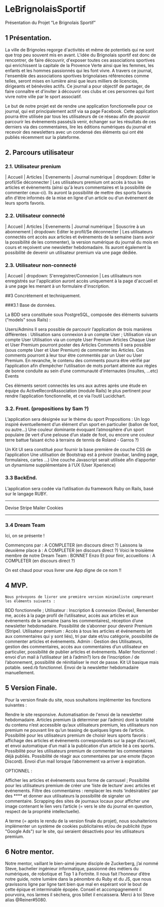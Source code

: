 # LeBrignolaisSportif

Présentation du Projet “Le Brignolais Sportif”


## 1 Présentation.

La ville de Brignoles regorge d'activités et même de potentiels qui ne sont que trop peu souvent mis en avant. L'idée du Brignolais sportif est donc de rencontrer, de faire découvrir, d'exposer toutes ces associations sportives qui enrichissent la capitale de la Provence Verte ainsi que les femmes, les enfants et les hommes passionnés qui les font vivre. A travers ce journal, l'ensemble des associations sportives brignolaises référencées comme telles, seront mises en lumière ainsi que leurs milliers de licenciés, dirigeants et bénévoles actifs. Ce journal a pour objectif de partager, de faire connaître et d'inviter à découvrir ces clubs et ces personnes qui font vivre notre ville par le sport associatif.

Le but de notre projet est de rendre une application fonctionnelle pour ce journal, qui est principalement actif via sa page Facebook. Cette application pourra être utilisée par tous les utilisateurs de ce réseau afin de pouvoir parcourir les évènements passés/à venir, échanger sur les résultats de ces derniers via des commentaires, lire les éditions numériques du journal et recevoir des newsletters avec un condensé des éléments qui ont été publiés récemment sur la plateforme.



## 2. Parcours utilisateur

### 2.1. Utilisateur prenium
| Accueil | Articles | Evenements | Journal numérique | dropdown: Editer le profil/Se déconnecter |
Les utilisateurs premium ont accès à tous les articles et évènements (ainsi qu'à leurs commentaires et la possibilité de commenter ceux-ci). Ils auront la possibilité de mettre des sports favoris afin d'être informés de la mise en ligne d'un article ou d'un événement de leurs sports favoris.

### 2.2. Utilisateur connecté
| Accueil | Articles | Evenements | Journal numérique | Souscrire à un abonnement  | dropdown: Editer le profil/Se déconnecter |
Les utilisateurs connectés ont accès aux articles et événements de la semaine (sans avoir la possibilité de les commenter), la version numérique du journal du mois en cours et reçoivent une newsletter hebdomadaire. Ils auront également la possibilité de devenir un utilisateur premium via une page dédiée.

### 2.3. Utilisateur non-connecté
| Accueil | dropdown: S'enregistrer/Connexion |
Les utilisateurs non enregistrés sur l'application auront accès uniquement à la page d'accueil et à une page les menant à un formulaire d'inscription.


##3 Concrètement et techniquement.

###3.1 Base de données.

La BDD sera constituée sous PostgreSQL, composée des éléments suivants (“models” sous Rails) :

Users/Admins
Il sera possible de parcourir l’application de trois manières différentes :
Utilisation sans connexion à un compte User ;
Utilisation via un compte User
Utilisation via un compte User Premium
Articles
Chaque User et User Premium pourront poster des Articles 
Comments
Il sera possible (sous compte User et User Premium) de commenter les Articles.
Ces comments pourront à leur tour être commentés par un User ou User Premium.
En revanche, le contenu des comments pourra être vérifié par l’application afin d’empêcher l’utilisation de mots portant atteinte aux règles de bonne conduite au sein d’une communauté d’internautes (insultes, …etc) 
Events

Ces éléments seront connectés les uns aux autres après une étude en équipe du ActiveRecordAssociation (module Rails)  le plus pertinent pour rendre l’application fonctionnelle, et ce via l’outil Lucidchart.

### 3.2. Front. (propositions by Sam ?)

L’application sera désignée sur le thème du sport
Propositions :
Un logo inspiré éventuellement d’un élément d’un sport en particulier (ballon de foot, ou autre…)
Une couleur dominante évoquant l’atmosphère d’un sport populaire (le vert d’une pelouse d’un stade de foot, ou encore une couleur terre battue faisant écho à terrains de tennis de Roland - Garros ?)

Un Kit UI sera constitué pour fournir la base première de couche CSS de l’application
Une utilisation de Bootstrap est à prévoir (navbar, landing page, formulaires, cartes …)
Une couche Javascript serait utilisée afin d’apporter un dynamisme supplémentaire à l’UX (User Xperience)


### 3.3 BackEnd.

L’application sera codée via l’utilisation du framework Ruby on Rails, basé sur le langage RUBY.
***
Devise
Stripe
Mailer
Cookies
***

### 3.4 Dream Team

Ici, on se présente !

Commençons par : A COMPLETER (en discours direct ?)
Laissons la deuxième place à :  A COMPLETER (en discours direct ?)
Voici le troisième membre de notre Dream Team :  BONNET Enzo
Et pour finir, accueillons :  A COMPLETER (en discours direct ?)

On est chaud pour vous livrer une App digne de ce nom !!


## 4 MVP.

	Nous prévoyons de livrer une première version minimaliste comprenant les éléments suivants : 

BDD fonctionnelle ;
Utilisateur : Inscription & connexion (Devise), Remember me, accès à la page profil de l’utilisateur, accès aux articles et aux évènements de la semaine (sans les commentaires), réception d’une newsletter hebdomadaire. Possibilité de s’abonner pour devenir Premium (Stripe).
Utilisateur premium : Accès à tous les articles et événements (et aux commentaires qui y sont liés), tri par date et/ou catégorie, possibilité de commenter articles et événements.
Admin : Gestion des Utilisateurs, gestion des commentaires, accès aux commentaires d’un utilisateur en particulier, possibilité de publier articles et événements.
Mailer fonctionnel : envoi d’un mail à l’utilisateur (et à l’admin?) lors de l’inscription / de l’abonnement, possibilité de réinitialiser le mot de passe.
Kit UI basique mais potable.
seed.rb fonctionnel.
Envoi de la newsletter hebdomadaire manuellement.


## 5 Version Finale.

Pour la version finale du site, nous souhaitons implémenter les fonctions suivantes :

Rendre le site responsive.
Automatisation de l'envoi de la newsletter hebdomadaire.
Articles premium (à déterminer par l’admin) dont la totalité du contenu n’est accessible qu’aux utilisateurs premium, les utilisateurs non premium ne pouvant lire qu’un teasing de quelques lignes de l’article.
Possibilité pour les utilisateurs premium de choisir leurs sports favoris : affichage des articles et événements correspondants sur la page d’accueil, et envoi automatique d’un mail à la publication d’un article lié à ces sports. 
Possibilité pour les utilisateurs premium de commenter les commentaires déjà publiés.
Possibilité de réagir aux commentaires par une emote (façon Discord).
Envoi d’un mail lorsque l’abonnement va arriver à expiration.

OPTIONNEL :

Afficher les articles et événements sous forme de carrousel ;
Possibilité pour les utilisateurs premium de créer une ‘liste de lecture’ avec articles et événements.
Filtre des commentaires : remplacer les mots ‘indésirables’ par des **** et donner aux utilisateurs la possibilité de signaler un commentaire.
Scrapping des sites de journaux locaux pour afficher une image contenant le lien vers l’article (= vers le site du journal en question, respect de la propriété intellectuelle).

A terme (= après le rendu de la version finale du projet), nous souhaiterions implémenter un système de cookies publicitaires et/ou de publicité (type "Google Ads") sur le site, qui seraient désactivés pour les utilisateurs premium.


## 6 Notre mentor.

Notre mentor, vaillant le bien-aimé jeune disciple de Zuckerberg, j’ai nommé Steve, bachelier ingénieur informatique, passionné des métiers du numériques, de robotique et Top 1 à Fortnite.
Il nous fait l’honneur d’être notre guide, notre lumière dans la pénombre du Ruby et du JS, que nous gravissons ligne par ligne tant bien que mal en espérant voir le bout de cette épique et interminable épopée.
Conseil et accompagnement il pourvoira, nos larmes il sèchera, gros billet il encaissera.
Merci à toi Steve alias @Reiner#5080.
